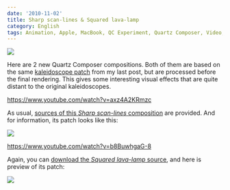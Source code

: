```yaml
---
date: '2010-11-02'
title: Sharp scan-lines & Squared lava-lamp
category: English
tags: Animation, Apple, MacBook, QC Experiment, Quartz Composer, Video, Visual
---
```


![]({attach}squared-lave-lamp-preview.png)

Here are 2 new Quartz Composer compositions. Both of them are based on the same [kaleidoscope patch]({filename}/2010/kaleidoscope-001-002.md) from my last post, but are processed before the final rendering. This gives some interesting visual effects that are quite distant to the original kaleidoscopes.

https://www.youtube.com/watch?v=axz4A2KRmzc

As usual, [sources of this _Sharp scan-lines_ composition]({attach}sharp-scan-lines.qtz) are provided. And for information, its patch looks like this:

![]({attach}sharp-scan-lines-patch.png)

https://www.youtube.com/watch?v=b8BuwhgaG-8

Again, you can [download the _Squared lava-lamp_ source]({attach}squared-lava-lamp.qtz), and here is preview of its patch:

![]({attach}squared-lava-lamp-patch.png)
